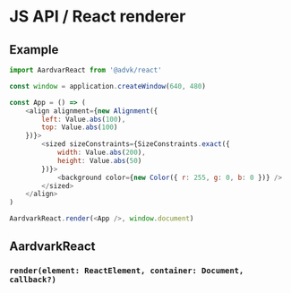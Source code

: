 # JS API / React renderer

## Example

```js
import AardvarReact from '@advk/react'

const window = application.createWindow(640, 480)

const App = () => (
    <align alignment={new Alignment({
        left: Value.abs(100),
        top: Value.abs(100)
    })}>
        <sized sizeConstraints={SizeConstraints.exact({
            width: Value.abs(200),
            height: Value.abs(50)
        })}>
            <background color={new Color({ r: 255, g: 0, b: 0 })} />
        </sized>
    </align>
)

AardvarkReact.render(<App />, window.document)
```

## AardvarkReact

### `render(element: ReactElement, container: Document, callback?)`